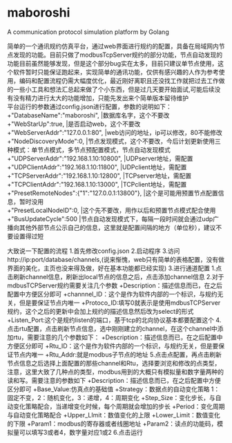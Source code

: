 # maboroshi
A communication protocol simulation platform by Golang

简单的一个通讯规约仿真平台，通过web界面进行规约的配置，具备在局域网内节点发现的功能。目前只做了modbusTcpServer规约的部分功能，节点自动发现的功能目前虽然能够发现，但是这个部分bug实在太多，目前只建议单节点使用，这个软件暂时只能保证跑起来，实现简单的通讯功能，仅供有感兴趣的人作为参考使用，编码和配置流程仍需大幅度优化，最近刚好离职且还没找工作就把过去工作做的一些小工具和想法汇总起来做了个小东西，但是过几天要开始面试,可能后续没有没有精力进行太大的功能增加，只能先发出来个简单版本留待维护  
平台运行的参数通过config.json进行配置，参数的说明如下：  
  +"DatabaseName":"maboroshi",                  |数据库名字，这个不要改  
  +"WebStarUp":true,                            |是否启动web，这个不要改  
  +"WebServerAddr":"127.0.0.1:80",              |web访问的地址，ip可以修改，80不能修改  
  +"NodeDiscoveryMode":0,                       |节点发现模式，这个不要改，今后计划更新使用三种模式：单节点模式，多节点预配置模式，节点自动发现模式  
  +"UDPServerAddr":"192.168.1.10:10800",        |UDPserver地址，需配置  
  +"UDPClientAddr":"192.168.1.10:11800",        |UDPclient地址，需配置  
  +"TCPServerAddr":"192.168.1.10:12800",        |TCPserver地址，需配置  
  +"TCPClientAddr":"192.168.1.10:13000",        |TCPclient地址，需配置  
  +"PresetRemoteNodes":{"1":"127.0.0.1:13800"}, |这个是可能用预置节点配置信息，暂时没用  
  +"PresetLocalNodeID":0,                       |这个先不要改，用作以后和预置节点模式配合使用  
  +"BusUpdateCycle":500                         |节点自动发现模式下，每隔一段时间就会通过udp广播向其他外部节点公示自己的信息，这里就是配置间隔的地方（单位秒），建议不要设置得过短  

大致说一下配置的流程
  1.首先修改config.json
  2.启动程序
  3.访问http://ip:port/database/channels,(说来惭愧，web只有简单的表格配置，没有做界面的美化，主页也没来得及做，好在基本功能都已经实现)
  3.进行通道配置
    1.点击刷新channel信息，刷新出local节点的信息之后，点击添加channel信息
    2.对于mdbusTCPServer规约需要关注几个参数
      +Description：描述信息而已，在之后配置中方便区分即可
      +channnel_ID：这个是作为软件内部的一个标识，与规约无关，但是要保证节点内唯一
      +Protoco_ID:填写0就表示是使用mdbusTCPServer规约，这个之后的更新中会加上规约的描述信息然后改为select的形式
      +Listen_Port:这个是规约listen的端口，基于tcp的北向协议基本都要配置这个
  4.点击rtu配置，点击刷新节点信息，选中刚刚建立的channel，在这个channel中添加rtu，需要注意的几个参数如下：
      +Description：描述信息而已，在之后配置中方便区分即可
      +Rtu_ID：这个是作为软件内部的一个标识，与规约无关，但是要保证节点内唯一
      +Rtu_Addr:就是modbus子节点的地址
  5.点击点配置，再点击刷新节点信息之后选择上面配置的那些channel和Rtu，选择要浏览和修改的点类型，注意，这里大致了几种点的类型，modbus用到的大概只有模拟量和数字量两种的读和写。需要注意的参数如下
      +Description：描述信息而已，在之后配置中方便区分即可
      +Base_Value:仿真点的基础值
      +Strategy：数据点的自动变化策略 1：固定不变，2：随机变化，3：递增，4：周期变化
      +Step_Size：变化步长，与自动变化策略配合，当递增变化时候，每个周期就会增加的步长
      +Period：变化周期与自动变化策略配合
      +Upper_LImit：数值变化的上限
      +Lower_Limit：数值变化的下限
      +Param1：modbus的寄存器或者线圈地址
      +Param2：读点的功能码，模拟量可以填写3或者4，数字量对应1或2
  6.点击运行
